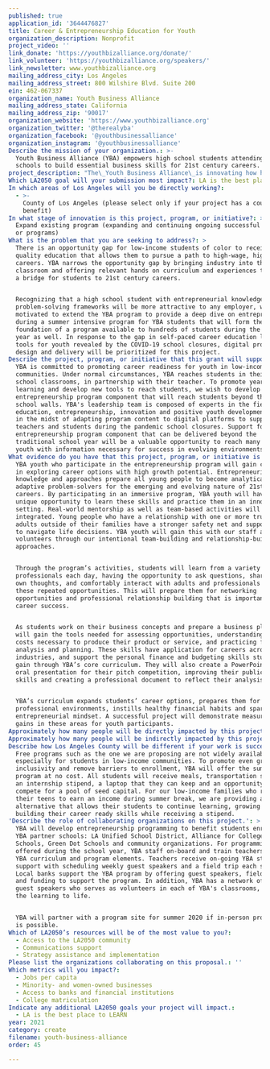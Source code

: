 ```yaml
---
published: true
application_id: '3644476827'
title: Career & Entrepreneurship Education for Youth
organization_description: Nonprofit
project_video: ''
link_donate: 'https://youthbizalliance.org/donate/'
link_volunteer: 'https://youthbizalliance.org/speakers/'
link_newsletter: www.youthbizalliance.org
mailing_address_city: Los Angeles
mailing_address_street: 800 Wilshire Blvd. Suite 200
ein: 462-067337
organization_name: Youth Business Alliance
mailing_address_state: California
mailing_address_zip: '90017'
organization_website: 'https://www.youthbizalliance.org'
organization_twitter: '@therealyba'
organization_facebook: '@youthbusinessalliance'
organization_instagram: '@youthbusinessalliance'
Describe the mission of your organization.: >-
  Youth Business Alliance (YBA) empowers high school students attending Title 1
  schools to build essential business skills for 21st century careers.
project_description: "The\_Youth Business Alliance\_is innovating how high school students prepare for college and their careers by providing a comprehensive curriculum addressing soft skills, career development, personal finance and entrepreneurship coupled with weekly guest presentations from industry professionals and hands-on field trips to corporate offices. YBA is seeking support to expand our program offerings digitally, so students can engage in self-paced learning and engage with our content and community in a flexible manner."
Which LA2050 goal will your submission most impact?: LA is the best place to CREATE
In which areas of Los Angeles will you be directly working?:
  - >-
    County of Los Angeles (please select only if your project has a countywide
    benefit)
In what stage of innovation is this project, program, or initiative?: >-
  Expand existing program (expanding and continuing ongoing successful projects
  or programs)
What is the problem that you are seeking to address?: >
  There is an opportunity gap for low-income students of color to receive a high
  quality education that allows them to pursue a path to high-wage, high-demand
  careers. YBA narrows the opportunity gap by bringing industry into the
  classroom and offering relevant hands on curriculum and experiences that build
  a bridge for students to 21st century careers. 


  Recognizing that a high school student with entrepreneurial knowledge and
  problem-solving frameworks will be more attractive to any employer, we were
  motivated to extend the YBA program to provide a deep dive on entrepreneurship
  during a summer intensive program for YBA students that will form the
  foundation of a program available to hundreds of students during the school
  year as well. In response to the gap in self-paced career education learning
  tools for youth revealed by the COVID-19 school closures, digital program
  design and delivery will be prioritized for this project.
Describe the project, program, or initiative that this grant will support to address the problem identified.: >
  YBA is committed to promoting career readiness for youth in low-income
  communities. Under normal circumstances, YBA reaches students in their high
  school classrooms, in partnership with their teacher. To promote year-round
  learning and develop new tools to reach students, we wish to develop an
  entrepreneurship program component that will reach students beyond their
  school walls. YBA's leadership team is composed of experts in the fields of
  education, entrepreneurship, innovation and positive youth development. YBA is
  in the midst of adapting program content to digital platforms to support our
  teachers and students during the pandemic school closures. Support for an
  entrepreneurship program component that can be delivered beyond the
  traditional school year will be a valuable opportunity to reach many more
  youth with information necessary for success in evolving environments.
What evidence do you have that this project, program, or initiative is or will be successful, and how will you define and measure success?: >
  YBA youth who participate in the entrepreneurship program will gain confidence
  in exploring career options with high growth potential. Entrepreneurial
  knowledge and approaches prepare all young people to become analytical and
  adaptive problem-solvers for the emerging and evolving nature of 21st century
  careers. By participating in an immersive program, YBA youth will have a
  unique opportunity to learn these skills and practice them in an innovative
  setting. Real-world mentorship as well as team-based activities will be
  integrated. Young people who have a relationship with one or more trusted
  adults outside of their families have a stronger safety net and support system
  to navigate life decisions. YBA youth will gain this with our staff and
  volunteers through our intentional team-building and relationship-building
  approaches.


  Through the program’s activities, students will learn from a variety of
  professionals each day, having the opportunity to ask questions, share their
  own thoughts, and comfortably interact with adults and professionals through
  these repeated opportunities. This will prepare them for networking
  opportunities and professional relationship building that is important to
  career success.


  As students work on their business concepts and prepare a business plan, they
  will gain the tools needed for assessing opportunities, understanding the
  costs necessary to produce their product or service, and practicing financial
  analysis and planning. These skills have application for careers across many
  industries, and support the personal finance and budgeting skills students
  gain through YBA’s core curriculum. They will also create a PowerPoint and
  oral presentation for their pitch competition, improving their public speaking
  skills and creating a professional document to reflect their analysis.


  YBA’s curriculum expands students’ career options, prepares them for
  professional environments, instills healthy financial habits and sparks the
  entrepreneurial mindset. A successful project will demonstrate measurable
  gains in these areas for youth participants. 
Approximately how many people will be directly impacted by this project, program, or initiative?: '600'
Approximately how many people will be indirectly impacted by this project, program, or initiative?: '1000'
Describe how Los Angeles County will be different if your work is successful.: >-
  Free programs such as the one we are proposing are not widely available,
  especially for students in low-income communities. To promote even greater
  inclusivity and remove barriers to enrollment, YBA will offer the summer
  program at no cost. All students will receive meals, transportation stipends,
  an internship stipend, a laptop that they can keep and an opportunity to
  compete for a pool of seed capital. For our low-income families who rely on
  their teens to earn an income during summer break, we are providing a viable
  alternative that allows their students to continue learning, growing and
  building their career ready skills while receiving a stipend.
'Describe the role of collaborating organizations on this project.': >
  YBA will develop entrepreneurship programming to benefit students enrolled at
  YBA partner schools: LA Unified School District, Alliance for College Ready
  Schools, Green Dot Schools and community organizations. For programming
  offered during the school year, YBA staff on-board and train teachers in the
  YBA curriculum and program elements. Teachers receive on-going YBA staff
  support with scheduling weekly guest speakers and a field trip each semester.
  Local banks support the YBA program by offering guest speakers, field trips
  and funding to support the program. In addition, YBA has a network of 1,500
  guest speakers who serves as volunteers in each of YBA's classrooms, bringing
  the learning to life.


  YBA will partner with a program site for summer 2020 if in-person programming
  is possible.
Which of LA2050’s resources will be of the most value to you?:
  - Access to the LA2050 community
  - Communications support
  - Strategy assistance and implementation
Please list the organizations collaborating on this proposal.: ''
Which metrics will you impact?:
  - Jobs per capita
  - Minority- and women-owned businesses
  - Access to banks and financial institutions
  - College matriculation
Indicate any additional LA2050 goals your project will impact.:
  - LA is the best place to LEARN
year: 2021
category: create
filename: youth-business-alliance
order: 45

---
```

